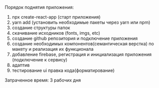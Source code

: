 Порядок поднятия приложения:
1. npx create-react-app (старт приложения)
2. yarn add (установить необходимые пакеты через yarn или npm)
3. создание структуры папок
4. скачивание исходников (fonts, imgs, etc)
5. создание github репозитория и подключение приложения
6. создание необходимых компонентов(семантическая верстка) по макету и реализация их функционала
7. добавление firebase, регистрация и инициализация приложения (подключение к сервису)
8. адаптив
9. тестирование ui правка кода(форматирование)


Затраченное время:
3 рабочих дня
